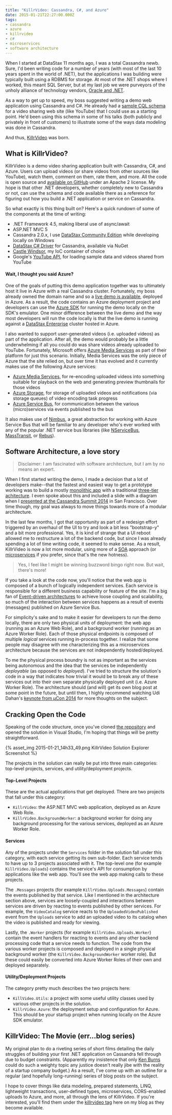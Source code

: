 ```yaml
---
title: "KillrVideo: Cassandra, C#, and Azure"
date: 2015-01-21T22:27:00.000Z
tags:
- cassandra
- azure
- killrvideo
- c#
- microservices
- software architecture
---
```

When I started at DataStax 11 months ago, I was a total Cassandra newb.  Sure, I'd been writing code for a number of
years (with most of the last 10 years spent in the world of .NET), but the applications I was building were typically
built using a RDBMS for storage.  At most of the .NET shops where I worked, this meant SQL Server, but at my last job we
were purveyors of the unholy alliance of technology vendors, [Oracle and
.NET](/how-my-favorite-oracle-error-led-me-to-datastax-and-cassandra).

As a way to get up to speed, my boss suggested writing a demo web application using Cassandra and C#.  He already had a
[sample CQL schema](https://github.com/pmcfadin/cassandra-videodb-sample-schema) for a video sharing web site (like
YouTube) that I could use as a starting point.  He'd been using this schema in some of his talks (both publicly and
privately in front of customers) to illustrate some of the ways data modeling was done in Cassandra.

And thus, [KillrVideo](https://github.com/luketillman/killrvideo-csharp) was born.

## What is KillrVideo?
KillrVideo is a demo video sharing application built with Cassandra, C#, and Azure.  Users can upload videos (or share
videos from other sources like YouTube), watch them, comment on them, rate them, and more.  All the code is open source
and [available on GitHub](https://github.com/luketillman/killrvideo-csharp) under an Apache 2 license.  My hope is that
other .NET developers, whether completely new to Cassandra or not, can use the schema and code available there as a
reference for figuring out how you build a .NET application or service on Cassandra.

So what exactly is this thing built on?  Here's a quick rundown of some of the components at the time of writing:

* .NET Framework 4.5, making liberal use of async/await
* ASP.NET MVC 5
* Cassandra 2.0.x, I use [DataStax Community Edition](http://planetcassandra.org/cassandra/) while developing locally on
  Windows
* [DataStax C# Driver](https://github.com/datastax/csharp-driver) for Cassandra, available via NuGet
* [Castle Windsor](http://docs.castleproject.org/Default.aspx?Page=MainPage&NS=Windsor), my IoC container of choice
* Google's [YouTube API](https://developers.google.com/youtube/), for loading sample data and videos shared from YouTube

#### Wait, I thought you said Azure?
One of the goals of putting this demo application together was to ultimately host it live in Azure with a real Cassandra
cluster.  Fortunately, my boss already owned the domain name and so a [live demo is
available](http://www.killrvideo.com/), deployed in Azure.  As a result, the code contains an Azure deployment project
and developers can use the [Azure SDK](http://azure.microsoft.com/en-us/downloads/) for running the demo locally on the
SDK's emulator.  One minor difference between the live demo and the way most developers will run the code locally is
that the live demo is running against a [DataStax
Enterprise](http://www.datastax.com/what-we-offer/products-services/datastax-enterprise) cluster hosted in Azure.

I also wanted to support user-generated videos (i.e. uploaded videos) as part of the application.  After all, the demo
would probably be a little underwhelming if all you could do was share videos already uploaded to YouTube.  Fortunately,
Microsoft offers [Azure Media Services](http://azure.microsoft.com/en-us/services/media-services/) as part of their
platform for just this scenario.  Initially, Media Services was the only piece of Azure that the site relied on, but
over time it has evolved and it currently makes use of the following Azure services:

* [Azure Media Services](http://azure.microsoft.com/en-us/services/media-services/), for re-encoding uploaded videos
  into something suitable for playback on the web and generating preview thumbnails for those videos
* [Azure Storage](http://azure.microsoft.com/en-us/services/storage/), for storage of uploaded videos and notifications
  (via storage queues) of video encoding task progress
* [Azure Service Bus](http://azure.microsoft.com/en-us/services/service-bus/), for communication between the various
  (micro)services via events published to the bus

It also makes use of [Nimbus](https://github.com/NimbusAPI/Nimbus), a great abstraction for working with Azure Service
Bus that will be familiar to any developer who's ever worked with any of the popular .NET service bus libraries (like
[NServiceBus](https://github.com/Particular/NServiceBus), [MassTransit](https://github.com/MassTransit/MassTransit), or
[Rebus](https://github.com/rebus-org/Rebus)).

## Software Architecture, a love story

> Disclaimer: I am fascinated with software architecture, but I am by no means an expert.

When I first started writing the demo, I made a decision that a lot of developers make--that the fastest and easiest way
to get a prototype working was to build a mostly [monolithic app](http://en.wikipedia.org/wiki/Monolithic_application)
with a traditional [three-tier achitecture](http://en.wikipedia.org/wiki/Multitier_architecture).  I even spoke about
this and included a slide with a diagram when I [presented at the Cassandra Summit
2014](/showing-off-cassandra-on-azure/) in San Francisco.  Over time though, my goal was always to move things towards
more of a modular architecture.

In the last few months, I got that opportunity as part of a redesign effort triggered by an overhaul of the UI to try
and look a bit less "bootstrap-y" and a bit more professional.  Yes, it is kind of strange that a UI reboot allowed me
to restructure a lot of the backend code, but since I was already spending a lot of time writing code, it seemed to make
sense.  As a result, KillrVideo is now a lot more modular, using more of a
[SOA](http://en.wikipedia.org/wiki/Service-oriented_architecture) approach (or
[microservices](http://martinfowler.com/articles/microservices.html) if you prefer, since that's the new hotness).

> Yes, I feel like I might be winning buzzword bingo right now.  But wait, there's more!

If you take a look at the code now, you'll notice that the web app is composed of a bunch of logically independent
services.  Each service is responsible for a different business capability or feature of the site.  I'm a big fan of
[Event-driven architectures](http://en.wikipedia.org/wiki/Event-driven_architecture) to achieve loose coupling and
scalability, so much of the interaction between services happens as a result of events (messages) published on Azure
Service Bus.

For simplicity's sake and to make it easier for developers to run the demo locally, there are only two physical units of
deployment: the web app (running as an Azure Web Role), and a background worker (running as an Azure Worker Role).  Each
of those physical endpoints is composed of multiple *logical* services running in-process together.  I realize that some
people may disagree with me characterizing this as a microservices architecture because the services are not
independently hosted/deployed.

To me the physical process boundry is not as important as the services being autonomous and the idea that the services
be independently *deployable* (as opposed to *deployed*).  I've tried to structure the solution's code in a way that
indicates how trivial it would be to break any of these services out into their own separate physically deployed unit
(i.e. Azure Worker Role).  The architecture should (and will) get its own blog post at some point in the future, but
until then, I highly recommend watching Udi Dahan's [keynote from &#181;Con
2014](https://skillsmatter.com/skillscasts/5235-keynote-an-integrated-services-approach) for more thoughts on the
subject.

## Cracking Open the Code
Speaking of the code structure, once you've cloned [the repository](https://github.com/luketillman/killrvideo-csharp)
and opened the solution in Visual Studio, I'm hoping that things will be pretty straightforward.

{% asset_img 2015-01-21_14h33_49.png KillrVideo Solution Explorer Screenshot %}

The projects in the solution can really be put into three main categories: top-level projects, services, and
utility/deployment projects.

#### Top-Level Projects
These are the actual applications that get deployed.  There are two projects that fall under this category:

* `KillrVideo`: the ASP.NET MVC web application, deployed as an Azure Web Role.
* `KillrVideo.BackgroundWorker`: a background worker for doing any background processing for the various services,
  deployed as an Azure Worker Role.

#### Services
Any of the projects under the `Services` folder in the solution fall under this category, with each service getting its
own sub-folder.  Each service tends to have up to 3 projects associated with it.  The top-level one (for example
`KillrVideo.Uploads`) contains the service's API for consumption by applications like the web app.  You'll see the web
app making calls to these projects.

The `.Messages` projects (for example `KillrVideo.Uploads.Messages`) contain the events published by that service.  Like
I mentioned in the architecture section above, services are loosely-coupled and interactions between services are driven
by reacting to events published by other services.  For example, the `VideoCatalog` service reacts to the
`UploadedVideoPublished` event from the `Uploads` service to add an uploaded video to its catalog when the video is
published and ready for viewing.

Lastly, the `.Worker` projects (for example `KillrVideo.Uploads.Worker`) contain the event handlers for reacting to
events and any other backend processing code that a service needs to function.  The code from the various worker
projects is composed and deployed in a single physical background worker (the `KillrVideo.BackgroundWorker` worker
role).  But these could easily be converted into Azure Worker Roles of their own and deployed separately.

#### Utility/Deployment Projects
The category pretty much describes the two projects here:

* `KillVideo.Utils`: a project with some useful utility classes used by various other projects in the solution.
* `KillrVideo.Azure`: the deployment setup and configuration for Azure.  This should be your startup project when
  running locally on the Azure SDK emulator.

## KillrVideo: The Movie (err...blog series)
My original plan to do a riveting series of short films detailing the daily struggles of building your first .NET
application on Cassandra fell through due to budget constraints.  (Apparently my insistence that only [Ken
Burns](http://en.wikipedia.org/wiki/Ken_Burns) could do such a weighty topic any justice doesn't really jibe with the
reality of a startup company budget.)  As a result, I've come up with an outline for a regular (and hopefully
long-running) series of blog posts on the subject.

I hope to cover things like data modeling, prepared statements, LINQ, lightweight transactions, user-defined types,
microservices, CORS-enabled uploads to Azure, and more, all through the lens of KillrVideo.  If you're interested,
you'll find them under the [killrvideo tag](/tag/killrvideo/) here on my blog as they become available.

